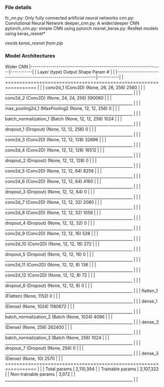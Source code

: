 ### File details

fc_nn.py: Only fully connected artificial neural networks
cnn.py: Convlutional Neural Network
deeper_cnn.py: A wider/deeper CNN
pytorch_cnn.py: simple CNN using pytorch
resnet_keras.py: ResNet models using keras_resnet*

*needs keras_resnet from pip*

### Model Architectures

Wider CNN
|-------------------------------------------------------------------|-----------|
| Layer (type)                 Output Shape              Param #    |           |
|-------------------------------------------------------------------|-----------|
| ================================================================= |           |
| conv2d_1 (Conv2D)            (None, 26, 26, 256)       2560       |           |
| _________________________________________________________________ |           |
| conv2d_2 (Conv2D)            (None, 24, 24, 256)       590080     |           |
| _________________________________________________________________ |           |
| max_pooling2d_1 (MaxPooling2 (None, 12, 12, 256)       0          |           |
| _________________________________________________________________ |           |
| batch_normalization_1 (Batch (None, 12, 12, 256)       1024       |           |
| _________________________________________________________________ |           |
| dropout_1 (Dropout)          (None, 12, 12, 256)       0          |           |
| _________________________________________________________________ |           |
| conv2d_3 (Conv2D)            (None, 12, 12, 128)       32896      |           |
| _________________________________________________________________ |           |
| conv2d_4 (Conv2D)            (None, 12, 12, 128)       16512      |           |
| _________________________________________________________________ |           |
| dropout_2 (Dropout)          (None, 12, 12, 128)       0          |           |
| _________________________________________________________________ |           |
| conv2d_5 (Conv2D)            (None, 12, 12, 64)        8256       |           |
| _________________________________________________________________ |           |
| conv2d_6 (Conv2D)            (None, 12, 12, 64)        4160       |           |
| _________________________________________________________________ |           |
| dropout_3 (Dropout)          (None, 12, 12, 64)        0          |           |
| _________________________________________________________________ |           |
| conv2d_7 (Conv2D)            (None, 12, 12, 32)        2080       |           |
| _________________________________________________________________ |           |
| conv2d_8 (Conv2D)            (None, 12, 12, 32)        1056       |           |
| _________________________________________________________________ |           |
| dropout_4 (Dropout)          (None, 12, 12, 32)        0          |           |
| _________________________________________________________________ |           |
| conv2d_9 (Conv2D)            (None, 12, 12, 16)        528        |           |
| _________________________________________________________________ |           |
| conv2d_10 (Conv2D)           (None, 12, 12, 16)        272        |           |
| _________________________________________________________________ |           |
| dropout_5 (Dropout)          (None, 12, 12, 16)        0          |           |
| _________________________________________________________________ |           |
| conv2d_11 (Conv2D)           (None, 12, 12, 8)         136        |           |
| _________________________________________________________________ |           |
| conv2d_12 (Conv2D)           (None, 12, 12, 8)         72         |           |
| _________________________________________________________________ |           |
| dropout_6 (Dropout)          (None, 12, 12, 8)         0          |           |
| _________________________________________________________________ |           |
| flatten_1 (Flatten)          (None, 1152)              0          |           |
| _________________________________________________________________ |           |
| dense_1 (Dense)              (None, 1024)              1180672    |           |
| _________________________________________________________________ |           |
| batch_normalization_2 (Batch (None, 1024)              4096       |           |
| _________________________________________________________________ |           |
| dense_2 (Dense)              (None, 256)               262400     |           |
| _________________________________________________________________ |           |
| batch_normalization_3 (Batch (None, 256)               1024       |           |
| _________________________________________________________________ |           |
| dropout_7 (Dropout)          (None, 256)               0          |           |
| _________________________________________________________________ |           |
| dense_3 (Dense)              (None, 10)                2570       |           |
| ================================================================= |           |
| Total params                                                      | 2,110,394 |
| Trainable params                                                  | 2,107,322 |
| Non-trainable params                                              | 3,072     |
| _________________________________________________________________ |           |
